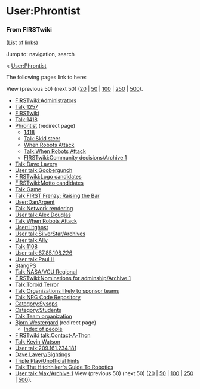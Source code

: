 # User:Phrontist

### From FIRSTwiki

(List of links)

Jump to: navigation, search

&lt; [User:Phrontist](/index.php?title=User:Phrontist&redirect=no
"User:Phrontist" )  

The following pages link to here:

View (previous 50) (next 50)
([20](/index.php?title=Special:Whatlinkshere/User:Phrontist&limit=20&from=0
"Special:Whatlinkshere/User:Phrontist" ) |
[50](/index.php?title=Special:Whatlinkshere/User:Phrontist&limit=50&from=0
"Special:Whatlinkshere/User:Phrontist" ) |
[100](/index.php?title=Special:Whatlinkshere/User:Phrontist&limit=100&from=0
"Special:Whatlinkshere/User:Phrontist" ) |
[250](/index.php?title=Special:Whatlinkshere/User:Phrontist&limit=250&from=0
"Special:Whatlinkshere/User:Phrontist" ) |
[500](/index.php?title=Special:Whatlinkshere/User:Phrontist&limit=500&from=0
"Special:Whatlinkshere/User:Phrontist" )).

  * [FIRSTwiki:Administrators](/index.php/FIRSTwiki:Administrators "FIRSTwiki:Administrators" )
  * [Talk:1257](/index.php/Talk:1257 "Talk:1257" )
  * [FIRSTwiki](/index.php/FIRSTwiki "FIRSTwiki" )
  * [Talk:1418](/index.php/Talk:1418 "Talk:1418" )
  * [Phrontist](/index.php?title=Phrontist&redirect=no "Phrontist" ) (redirect page) 
    * [1418](/index.php/1418 "1418" )
    * [Talk:Skid steer](/index.php/Talk:Skid_steer "Talk:Skid steer" )
    * [When Robots Attack](/index.php/When_Robots_Attack "When Robots Attack" )
    * [Talk:When Robots Attack](/index.php/Talk:When_Robots_Attack "Talk:When Robots Attack" )
    * [FIRSTwiki:Community decisions/Archive 1](/index.php/FIRSTwiki:Community_decisions/Archive_1 "FIRSTwiki:Community decisions/Archive 1" )
  * [Talk:Dave Lavery](/index.php/Talk:Dave_Lavery "Talk:Dave Lavery" )
  * [User talk:Goobergunch](/index.php/User_talk:Goobergunch "User talk:Goobergunch" )
  * [FIRSTwiki:Logo candidates](/index.php/FIRSTwiki:Logo_candidates "FIRSTwiki:Logo candidates" )
  * [FIRSTwiki:Motto candidates](/index.php/FIRSTwiki:Motto_candidates "FIRSTwiki:Motto candidates" )
  * [Talk:Game](/index.php/Talk:Game "Talk:Game" )
  * [Talk:FIRST Frenzy: Raising the Bar](/index.php/Talk:FIRST_Frenzy:_Raising_the_Bar "Talk:FIRST Frenzy: Raising the Bar" )
  * [User:DanArgent](/index.php/User:DanArgent "User:DanArgent" )
  * [Talk:Network rendering](/index.php/Talk:Network_rendering "Talk:Network rendering" )
  * [User talk:Alex Douglas](/index.php/User_talk:Alex_Douglas "User talk:Alex Douglas" )
  * [Talk:When Robots Attack](/index.php/Talk:When_Robots_Attack "Talk:When Robots Attack" )
  * [User:Litghost](/index.php/User:Litghost "User:Litghost" )
  * [User talk:SilverStar/Archives](/index.php/User_talk:SilverStar/Archives "User talk:SilverStar/Archives" )
  * [User talk:Ally](/index.php/User_talk:Ally "User talk:Ally" )
  * [Talk:1108](/index.php/Talk:1108 "Talk:1108" )
  * [User talk:67.85.198.226](/index.php/User_talk:67.85.198.226 "User talk:67.85.198.226" )
  * [User talk:Paul H](/index.php/User_talk:Paul_H "User talk:Paul H" )
  * [StangPS](/index.php/StangPS "StangPS" )
  * [Talk:NASA/VCU Regional](/index.php/Talk:NASA/VCU_Regional "Talk:NASA/VCU Regional" )
  * [FIRSTwiki:Nominations for adminship/Archive 1](/index.php/FIRSTwiki:Nominations_for_adminship/Archive_1 "FIRSTwiki:Nominations for adminship/Archive 1" )
  * [Talk:Toroid Terror](/index.php/Talk:Toroid_Terror "Talk:Toroid Terror" )
  * [Talk:Organizations likely to sponsor teams](/index.php/Talk:Organizations_likely_to_sponsor_teams "Talk:Organizations likely to sponsor teams" )
  * [Talk:NRG Code Repository](/index.php/Talk:NRG_Code_Repository "Talk:NRG Code Repository" )
  * [Category:Sysops](/index.php/Category:Sysops "Category:Sysops" )
  * [Category:Students](/index.php/Category:Students "Category:Students" )
  * [Talk:Team organization](/index.php/Talk:Team_organization "Talk:Team organization" )
  * [Bjorn Westergard](/index.php?title=Bjorn_Westergard&redirect=no "Bjorn Westergard" ) (redirect page) 
    * [Index of people](/index.php/Index_of_people "Index of people" )
  * [FIRSTwiki talk:Contact-A-Thon](/index.php/FIRSTwiki_talk:Contact-A-Thon "FIRSTwiki talk:Contact-A-Thon" )
  * [Talk:Kevin Watson](/index.php/Talk:Kevin_Watson "Talk:Kevin Watson" )
  * [User talk:209.161.234.181](/index.php/User_talk:209.161.234.181 "User talk:209.161.234.181" )
  * [Dave Lavery/Sightings](/index.php/Dave_Lavery/Sightings "Dave Lavery/Sightings" )
  * [Triple Play/Unofficial hints](/index.php/Triple_Play/Unofficial_hints "Triple Play/Unofficial hints" )
  * [Talk:The Hitchhiker's Guide To Robotics](/index.php/Talk:The_Hitchhiker%27s_Guide_To_Robotics "Talk:The Hitchhiker's Guide To Robotics" )
  * [User talk:Max/Archive 1](/index.php/User_talk:Max/Archive_1 "User talk:Max/Archive 1" )
View (previous 50) (next 50)
([20](/index.php?title=Special:Whatlinkshere/User:Phrontist&limit=20&from=0
"Special:Whatlinkshere/User:Phrontist" ) |
[50](/index.php?title=Special:Whatlinkshere/User:Phrontist&limit=50&from=0
"Special:Whatlinkshere/User:Phrontist" ) |
[100](/index.php?title=Special:Whatlinkshere/User:Phrontist&limit=100&from=0
"Special:Whatlinkshere/User:Phrontist" ) |
[250](/index.php?title=Special:Whatlinkshere/User:Phrontist&limit=250&from=0
"Special:Whatlinkshere/User:Phrontist" ) |
[500](/index.php?title=Special:Whatlinkshere/User:Phrontist&limit=500&from=0
"Special:Whatlinkshere/User:Phrontist" )).

